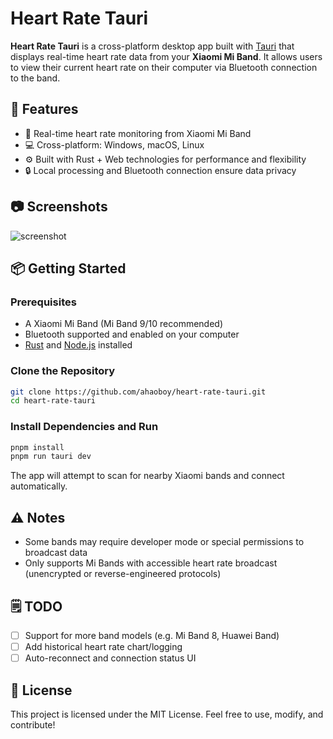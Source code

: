 # Heart Rate Tauri

**Heart Rate Tauri** is a cross-platform desktop app built with [Tauri](https://tauri.app/) that displays real-time heart rate data from your **Xiaomi Mi Band**. It allows users to view their current heart rate on their computer via Bluetooth connection to the band.

## 🚀 Features

- 📡 Real-time heart rate monitoring from Xiaomi Mi Band
- 💻 Cross-platform: Windows, macOS, Linux
- ⚙️ Built with Rust + Web technologies for performance and flexibility
- 🔒 Local processing and Bluetooth connection ensure data privacy

## 📷 Screenshots

![screenshot](https://github.com/user-attachments/assets/0686b946-042f-4154-92dc-6e99d1648205)

## 📦 Getting Started

### Prerequisites

- A Xiaomi Mi Band (Mi Band 9/10 recommended)
- Bluetooth supported and enabled on your computer
- [Rust](https://www.rust-lang.org/) and [Node.js](https://nodejs.org/) installed

### Clone the Repository

```bash
git clone https://github.com/ahaoboy/heart-rate-tauri.git
cd heart-rate-tauri
````

### Install Dependencies and Run

```bash
pnpm install
pnpm run tauri dev
```

The app will attempt to scan for nearby Xiaomi bands and connect automatically.

## ⚠️ Notes

* Some bands may require developer mode or special permissions to broadcast data
* Only supports Mi Bands with accessible heart rate broadcast (unencrypted or reverse-engineered protocols)

## 🗒️ TODO

* [ ] Support for more band models (e.g. Mi Band 8, Huawei Band)
* [ ] Add historical heart rate chart/logging
* [ ] Auto-reconnect and connection status UI

## 📄 License

This project is licensed under the MIT License.
Feel free to use, modify, and contribute!
